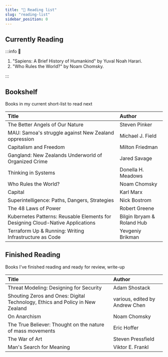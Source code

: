```yaml
---
title: "📑 Reading list"
slug: "reading-list"
sidebar_position: 0
---
```


## Currently Reading

:::info 📑

1. "Sapiens: A Brief History of Humankind" by Yuval Noah Harari.
2. "Who Rules the World?" by Noam Chomsky.

:::

## Bookshelf

Books in my current short-list to read next

|Title|Author|
|:------|:-----------|
|The Better Angels of Our Nature|Steven Pinker|
|MAU: Samoa's struggle against New Zealand oppression|Michael J. Field|
|Capitalism and Freedom|Milton Friedman|
|Gangland: New Zealands Underworld of Organized Crime|Jared Savage|
|Thinking in Systems|Donella H. Meadows|
|Who Rules the World?|Noam Chomsky|
|Capital|Karl Marx|
|Superintelligence: Paths, Dangers, Strategies|Nick Bostrom|
|The 48 Laws of Power| Robert Greene|
|Kubernetes Patterns: Reusable Elements for Designing Cloud-Native Applications| Bilgin Ibryam & Roland Hub|
|Terraform Up & Running: Writing Infrastructure as Code|Yevgeniy Brikman|

## Finished Reading 

Books I've finished reading and ready for review, write-up

|Title|Author|
|:------|:-----------|
|Threat Modeling: Designing for Security| Adam Shostack|
|Shouting Zeros and Ones: Digital Technology, Ethics and Policy in New Zealand| various, edited by Andrew Chen|
|On Anarchism| Noam Chomsky|
|The True Believer: Thought on the nature of mass movements| Eric Hoffer|
|The War of Art| Steven Pressfield|
|Man's Search for Meaning| Viktor E. Frankl|
